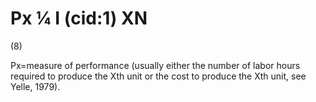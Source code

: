 # Px ¼ I (cid:1) XN

(8)

Px=measure of performance (usually either the number of labor hours required to produce the Xth unit or the cost to produce the Xth unit, see Yelle, 1979).